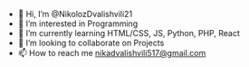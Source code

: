 - 👋 Hi, I’m @NikolozDvalishvili21
- 👀 I’m interested in Programming
- 🌱 I’m currently learning HTML/CSS, JS, Python, PHP, React
- 💞️ I’m looking to collaborate on Projects
- 📫 How to reach me nikadvalishvili517@gmail.com


<!---
NikolozDvalishvili21/NikolozDvalishvili21 is a ✨ special ✨ repository because its `README.md` (this file) appears on your GitHub profile.
You can click the Preview link to take a look at your changes.
--->
